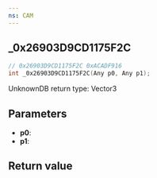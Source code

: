 ```yaml
---
ns: CAM
---
```

## _0x26903D9CD1175F2C

```c
// 0x26903D9CD1175F2C 0xACADF916
int _0x26903D9CD1175F2C(Any p0, Any p1);
```

UnknownDB return type: Vector3

## Parameters
* **p0**: 
* **p1**: 

## Return value
